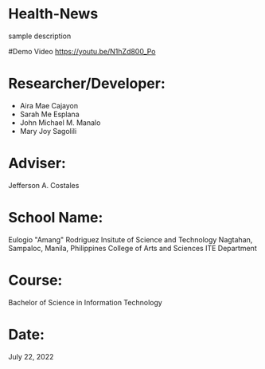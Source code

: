 # Health-News
sample description


#Demo Video
https://youtu.be/N1hZd800_Po

# Researcher/Developer:
* Aira Mae Cajayon
* Sarah Me Esplana
* John Michael M. Manalo
* Mary Joy Sagolili
# Adviser:
Jefferson A. Costales
# School Name:
Eulogio "Amang" Rodriguez Insitute of Science and Technology
Nagtahan, Sampaloc, Manila, Philippines
College of Arts and Sciences
ITE Department
# Course:
Bachelor of Science in Information Technology
# Date:
July 22, 2022

